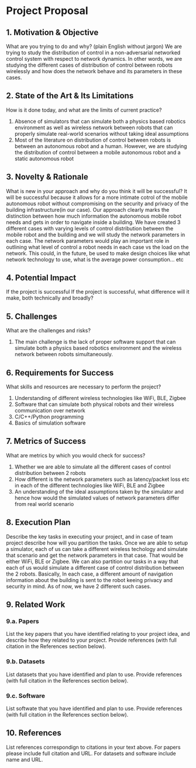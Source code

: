 # Project Proposal

## 1. Motivation & Objective
 
What are you trying to do and why? (plain English without jargon)
We are trying to study the distribution of control in a non-adversarial networked control system with respect to network dynamics. In other words, we are studying the different cases of distribution of control between robots wirelessly and how does the network behave and its parameters in these cases.

## 2. State of the Art & Its Limitations
 
How is it done today, and what are the limits of current practice?
1. Absence of simulators that can simulate both a physics based robotics environment as well as wireless network between robots that can properly simulate real-world scenarios without taking ideal assumptions
2. Most of the literature on distribution of control between robots is between an autonomous robot and a human. However, we are studying the distribution of control between a mobile autonomous robot and a static autonomous robot

## 3. Novelty & Rationale
  
What is new in your approach and why do you think it will be successful?
It will be successful because it allows for a more intimate cotrol of the mobile autonomous robot without compromising on the security and privacy of the building infrastructure(in our case). Our approach clearly marks the distinction between how much information the autonomous mobile robot needs and gets in order to navigate inside a building. We have created 3 different cases with varying levels of control distribution between the mobile robot and the building and we will study the network parameters in each case. The network parameters would play an important role in outlining what level of control a robot needs in each case vs the load on the network. This could, in the future, be used to make design choices like what network technology to use, what is the average power consumption... etc

## 4. Potential Impact

If the project is successful
If the project is successful, what difference will it make, both technically and broadly?

## 5. Challenges

What are the challenges and risks?
1. The main challenge is the lack of proper software support that can simulate both a physics based robotics environment and the wireless network between robots simultaneously.

## 6. Requirements for Success

What skills and resources are necessary to perform the project?
1. Understanding of different wireless technologies like WiFi, BLE, Zigbee
2. Software that can simulate both physical robots and their wireless communication over network
3. C/C++/Python programming
4. Basics of simulation software

## 7. Metrics of Success

What are metrics by which you would check for success?
1. Whether we are able to simulate all the different cases of control distribution between 2 robots
2. How different is the network parameters such as latency/packet loss etc in each of the different technologies like WiFi, BLE and Zigbee
3. An understanding of the ideal assumptions taken by the simulator and hence how would the simulated values of network parameters differ from real world scenario


## 8. Execution Plan

Describe the key tasks in executing your project, and in case of team project describe how will you partition the tasks.
Once we are able to setup a simulator, each of us can take a different wireless techology and simulate that scenario and get the network parameters in that case. That would be either WiFi, BLE or Zigbee. We can also partition our tasks in a way that each of us would simulate a different case of control distribution between the 2 robots. Basically, In each case, a different amount of navigation information about the building is sent to the robot keeing privacy and security in mind. As of now, we have 2 different such cases. 

## 9. Related Work

### 9.a. Papers

List the key papers that you have identified relating to your project idea, and describe how they related to your project. Provide references (with full citation in the References section below).

### 9.b. Datasets

List datasets that you have identified and plan to use. Provide references (with full citation in the References section below).

### 9.c. Software

List softwate that you have identified and plan to use. Provide references (with full citation in the References section below).

## 10. References

List references correspondign to citations in your text above. For papers please include full citation and URL. For datasets and software include name and URL.
